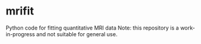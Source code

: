 # mrifit
 Python code for fitting quantitative MRI data
 Note: this repository is a work-in-progress and not suitable for general use.
